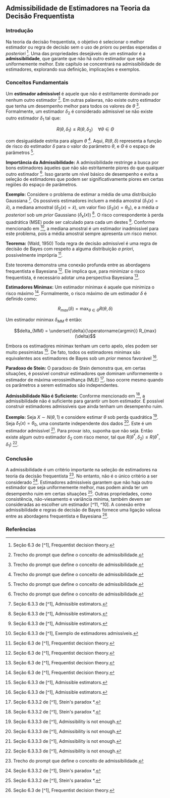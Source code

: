 ## Admissibilidade de Estimadores na Teoria da Decisão Frequentista

### Introdução
Na teoria da decisão frequentista, o objetivo é selecionar o melhor estimador ou regra de decisão sem o uso de *priors* ou perdas esperadas *a posteriori* [^6]. Uma das propriedades desejáveis de um estimador é a **admissibilidade**, que garante que não há outro estimador que seja uniformemente melhor. Este capítulo se concentrará na admissibilidade de estimadores, explorando sua definição, implicações e exemplos.

### Conceitos Fundamentais

Um **estimador admissível** é aquele que não é estritamente dominado por nenhum outro estimador [^texto base]. Em outras palavras, não existe outro estimador que tenha um desempenho melhor para todos os valores de $\theta$ [^texto base]. Formalmente, um estimador $\delta_2$ é considerado admissível se não existe outro estimador $\delta_1$ tal que:

$$R(\theta, \delta_1) \leq R(\theta, \delta_2) \quad \forall \theta \in \Theta$$

com desigualdade estrita para algum $\theta$ [^texto base]. Aqui, $R(\theta, \delta)$ representa a função de risco do estimador $\delta$ para o valor do parâmetro $\theta$, e $\Theta$ é o espaço de parâmetros [^texto base].

**Importância da Admissibilidade:** A admissibilidade restringe a busca por bons estimadores àqueles que não são estritamente piores do que qualquer outro estimador [^texto base]. Isso garante um nível básico de desempenho e evita a seleção de estimadores que podem ser significativamente piores em certas regiões do espaço de parâmetros.

**Exemplo:**
Considere o problema de estimar a média de uma distribuição Gaussiana [^7]. Os possíveis estimadores incluem a média amostral ($\delta_1(x) = \bar{x}$), a mediana amostral ($\delta_2(x) = \tilde{x}$), um valor fixo ($\delta_3(x) = \theta_0$), e a média *a posteriori* sob um *prior* Gaussiano ($\delta_\kappa(x)$) [^7]. O risco correspondente à perda quadrática (MSE) pode ser calculado para cada um destes [^7]. Conforme mencionado em [^8], a mediana amostral é um estimador inadmissível para este problema, pois a média amostral sempre apresenta um risco menor.

**Teorema:** (Wald, 1950) Toda regra de decisão admissível é uma regra de decisão de Bayes com respeito a alguma distribuição *a priori*, possivelmente imprópria [^6].

Este teorema demonstra uma conexão profunda entre as abordagens frequentista e Bayesiana [^6]. Ele implica que, para minimizar o risco frequentista, é necessário adotar uma perspectiva Bayesiana [^6].

**Estimadores Minimax:** Um estimador minimax é aquele que minimiza o risco máximo [^6]. Formalmente, o risco máximo de um estimador $\delta$ é definido como:

$$R_{max}(\delta) = \max_{\theta \in \Theta} R(\theta, \delta)$$

Um estimador minimax $\delta_{MM}$ é então:

$$delta_{MM} = \underset{\delta}{\operatorname{argmin}} R_{max}(\delta)$$

Embora os estimadores minimax tenham um certo apelo, eles podem ser muito pessimistas [^7]. De fato, todos os estimadores minimax são equivalentes aos estimadores de Bayes sob um *prior* menos favorável [^7].

**Paradoxo de Stein:** O paradoxo de Stein demonstra que, em certas situações, é possível construir estimadores que dominam uniformemente o estimador de máxima verossimilhança (MLE) [^9]. Isso ocorre mesmo quando os parâmetros a serem estimados são independentes.

**Admissibilidade Não é Suficiente:** Conforme mencionado em [^9], a admissibilidade não é suficiente para garantir um bom estimador. É possível construir estimadores admissíveis que ainda tenham um desempenho ruim.

**Exemplo:** Seja $X \sim N(\theta, 1)$ e considere estimar $\theta$ sob perda quadrática [^10]. Seja $\delta_1(x) = \theta_0$, uma constante independente dos dados [^10]. Este é um estimador admissível [^10]. Para provar isto, suponha que não seja. Então existe algum outro estimador $\delta_2$ com risco menor, tal que $R(\theta^*, \delta_2) \leq R(\theta^*, \delta_1)$ [^10].

### Conclusão

A admissibilidade é um critério importante na seleção de estimadores na teoria da decisão frequentista [^texto base]. No entanto, não é o único critério a ser considerado [^9]. Estimadores admissíveis garantem que não haja outro estimador que seja uniformemente melhor, mas podem ainda ter um desempenho ruim em certas situações [^9]. Outras propriedades, como consistência, não-viesamento e variância mínima, também devem ser consideradas ao escolher um estimador [^11, ^10]. A conexão entre admissibilidade e regras de decisão de Bayes fornece uma ligação valiosa entre as abordagens frequentista e Bayesiana [^6].

### Referências
[^texto base]: Trecho do prompt que define o conceito de admissibilidade.
[^6]: Seção 6.3 de [^1], Frequentist decision theory.
[^7]: Seção 6.3.3 de [^1], Admissible estimators.
[^8]: Seção 6.3.3 de [^1], Exemplo de estimadores admissíveis.
[^9]: Seção 6.3.3.2 de [^1], Stein's paradox *.
[^10]: Seção 6.3.3.3 de [^1], Admissibility is not enough.
[^11]: Seção 6.4 de [^1], Desirable properties of estimators.

<!-- END -->